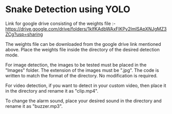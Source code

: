 # Snake Detection using YOLO

Link for google drive consisting of the weights file :- https://drive.google.com/drive/folders/1klfKAdbWAxFlKPy2lmlSApXNJgMZ3ZCg?usp=sharing

The weights file can be downloaded from the google drive link mentioned above. Place the weights file inside the directory of the desired detection mode. 

For image detection, the images to be tested must be placed in the "Images" folder. The extension of the images must be ".jpg". The code is written to match the format of the directory. No modification is required.

For video detection, if you want to detect in your custom video, then place it in the directory and rename it as "clip.mp4".

To change the alarm sound, place your desired sound in the directory and rename it as "buzzer.mp3".  
